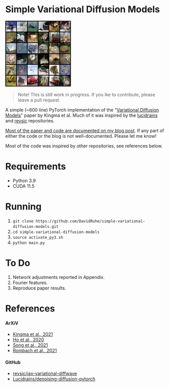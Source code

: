 # Simple Variational Diffusion Models

![](src/results/sample-195.png)

> Note! This is still work in progress. If you lke to contribute, please leave a pull request.

A simple (~600 line) PyTorch implementation of the "[Variational Diffusion Models](https://arxiv.org/abs/2107.00630)" paper by Kingma et al.
Much of it was inspired by the [lucidrains](https://github.com/lucidrains/denoising-diffusion-pytorch) and [revsic](https://github.com/revsic/jax-variational-diffwave) repositories.

[Most of the paper and code are documented on my blog post](https://davidruhe.github.io/notes/Variational-Diffusion-Models). If any part of either the code or the blog is not well-documented. Please let me know!

Most of the code was inspired by other repositories, see references below.

# Requirements
- Python 3.9
- CUDA 11.5

# Running
1. `git clone https://github.com/DavidRuhe/simple-variational-diffusion-models.git`
2. `cd simple-variational-diffusion-models`
3. `source activate_py3.sh`
4. `python main.py`

# To Do
1. Network adjustments reported in Appendix.
2. Fourier features.
3. Reproduce paper results.

# References
#### ArXiV
- [Kingma et al., 2021](https://arxiv.org/abs/2107.00630)
- [Ho et al., 2020](https://arxiv.org/abs/2006.11239)
- [Song et al., 2021](https://arxiv.org/abs/2011.13456)
- [Rombach et al., 2021](https://arxiv.org/abs/2112.10752)

#### GitHub
- [revsic/jax-variational-diffwave](https://github.com/revsic/jax-variational-diffwave)
- [Lucidrains/denoising-diffusion-pytorch](https://github.com/lucidrains/denoising-diffusion-pytorch)